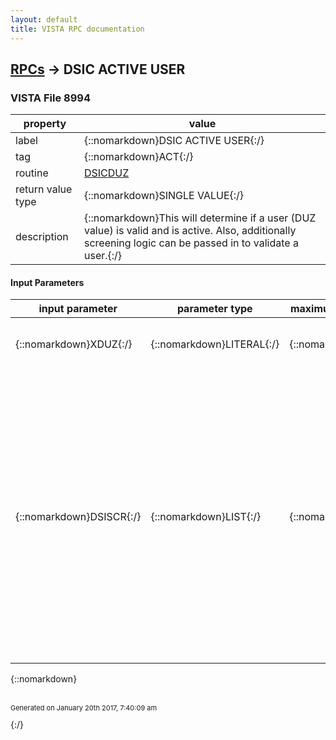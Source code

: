 ```yaml
---
layout: default
title: VISTA RPC documentation
---
```




## [RPCs](TableOfContent.md) &#8594; DSIC ACTIVE USER 



### VISTA File 8994 


 property | value 
--- | --- 
 label | {::nomarkdown}DSIC ACTIVE USER{:/}
 tag | {::nomarkdown}ACT{:/}
 routine | [DSICDUZ](http://code.osehra.org/dox/Routine_DSICDUZ_source.html)
 return value type | {::nomarkdown}SINGLE VALUE{:/}
 description | {::nomarkdown}This will determine if a user (DUZ value) is valid and is active.  Also, additionally screening logic can be passed in to validate a user.{:/}

#### Input Parameters

| input parameter | parameter type | maximum data length | required | description | 
| --- | --- | --- | --- | --- | 
| {::nomarkdown}XDUZ{:/} | {::nomarkdown}LITERAL{:/} | {::nomarkdown}15{:/} | {::nomarkdown}true{:/} | {::nomarkdown}This is a pointer value to the NEW PERSON file.{:/} | 
| {::nomarkdown}DSISCR{:/} | {::nomarkdown}LIST{:/} | {::nomarkdown}250{:/} | {::nomarkdown}true{:/} | {::nomarkdown}You may pass additional screening criteria to be checked.  For a user to be returned, all screening criteria must be true in addition to being Active. Allowable formats of DSISCR(n) = flag^val1^val2^val3^..  check for security key    KEY^security key name  check for parameter      PARM^ parameter name^parameter instance  execute M code    M^<return message>^<executable M code which sets $T>{:/} | 

{::nomarkdown} <br/><br/><p style="font-size: 11px">Generated on January 20th 2017, 7:40:09 am</p>{:/}